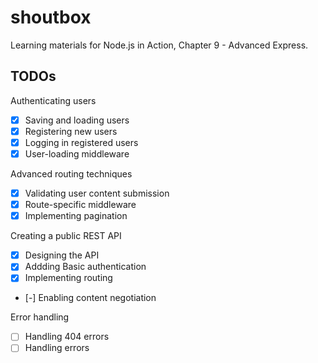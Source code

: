 # shoutbox

Learning materials for Node.js in Action, Chapter 9 - Advanced Express.

## TODOs

Authenticating users

- [x] Saving and loading users
- [x] Registering new users
- [x] Logging in registered users
- [x] User-loading middleware

Advanced routing techniques

- [x] Validating user content submission
- [x] Route-specific middleware
- [x] Implementing pagination

Creating a public REST API

- [x] Designing the API
- [x] Addding Basic authentication
- [x] Implementing routing
- [-] Enabling content negotiation

Error handling

- [ ] Handling 404 errors
- [ ] Handling errors
